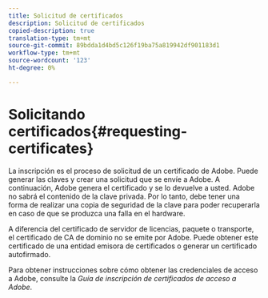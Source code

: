 ```yaml
---
title: Solicitud de certificados
description: Solicitud de certificados
copied-description: true
translation-type: tm+mt
source-git-commit: 89bdda1d4bd5c126f19ba75a819942df901183d1
workflow-type: tm+mt
source-wordcount: '123'
ht-degree: 0%

---
```



# Solicitando certificados{#requesting-certificates}

La inscripción es el proceso de solicitud de un certificado de Adobe. Puede generar las claves y crear una solicitud que se envíe a Adobe. A continuación, Adobe genera el certificado y se lo devuelve a usted. Adobe no sabrá el contenido de la clave privada. Por lo tanto, debe tener una forma de realizar una copia de seguridad de la clave para poder recuperarla en caso de que se produzca una falla en el hardware.

A diferencia del certificado de servidor de licencias, paquete o transporte, el certificado de CA de dominio no se emite por Adobe. Puede obtener este certificado de una entidad emisora de certificados o generar un certificado autofirmado.

Para obtener instrucciones sobre cómo obtener las credenciales de acceso a Adobe, consulte la *Guía de inscripción de certificados de acceso a Adobe*.
